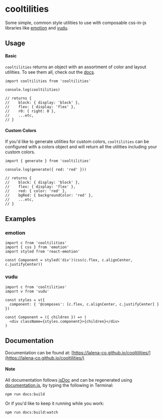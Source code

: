 # cooltilities

Some simple, common style utilities to use with composable css-in-js libraries like [emotion](https://github.com/emotion-js/emotion) and [vudu](https://github.com/dhunninghake/vudu).

## Usage

#### Basic

`cooltilities` returns an object with an assortment of color and layout utilities. To see them all, check out the [docs](https://lalena-co.github.io/cooltilities/).

```
import cooltilities from 'cooltilities'

console.log(cooltilities)

// returns {
//    block: { display: 'block' },
//    flex: { display: 'flex' },
//    r0: { right: 0 },
//    ...etc,
// }
```

#### Custom Colors

If you'd like to generate utilities for custom colors, `cooltilities` can be configured with a colors object and will return all the utilities including your custom colors.
```
import { generate } from 'cooltilities'

console.log(generate({ red: 'red' }))

// returns {
//    block: { display: 'block' },
//    flex: { display: 'flex' },
//    red: { color: 'red' },
//    bgRed: { backgroundColor: 'red' },
//    ...etc,
// }
```

## Examples

### emotion

```
import c from 'cooltilities'
import { css } from 'emotion'
import styled from 'react-emotion'

const Component = styled('div')(css(c.flex, c.alignCenter, c.justifyCenter))
```

### vudu

```
import c from 'cooltilities'
import v from 'vudu'

const styles = v({
  component: { '@composes': [c.flex, c.alignCenter, c.justifyCenter] }
})

const Component = ({ children }) => (
  <div className={styles.component}>{children}</div>
)
```

## Documentation

Documentation can be found at:  [https://lalena-co.github.io/cooltilities/](https://lalena-co.github.io/cooltilities/)

#### Note

All documentation follows [jsDoc](http://usejsdoc.org/) and can be regenerated using [documentation.js](https://github.com/documentationjs/documentation), by typing the following in Terminal:

`npm run docs:build`

Or if you'd like to keep it running while you work:

`npm run docs:build:watch`
